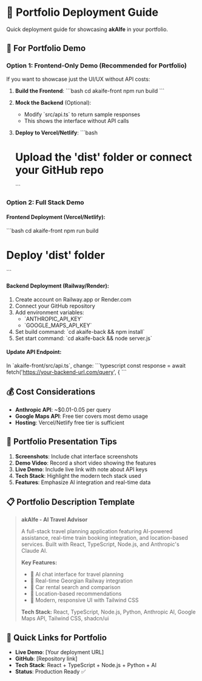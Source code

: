 # 📁 Portfolio Deployment Guide

Quick deployment guide for showcasing **akAIfe** in your portfolio.

## 🎯 For Portfolio Demo

### Option 1: Frontend-Only Demo (Recommended for Portfolio)

If you want to showcase just the UI/UX without API costs:

1. **Build the Frontend**:
   \`\`\`bash
   cd akaife-front
   npm run build
   \`\`\`

2. **Mock the Backend** (Optional):
   - Modify \`src/api.ts\` to return sample responses
   - This shows the interface without API calls

3. **Deploy to Vercel/Netlify**:
   \`\`\`bash
   # Upload the 'dist' folder or connect your GitHub repo
   \`\`\`

### Option 2: Full Stack Demo

#### Frontend Deployment (Vercel/Netlify):
\`\`\`bash
cd akaife-front
npm run build
# Deploy 'dist' folder
\`\`\`

#### Backend Deployment (Railway/Render):
1. Create account on Railway.app or Render.com
2. Connect your GitHub repository
3. Add environment variables:
   - \`ANTHROPIC_API_KEY\`
   - \`GOOGLE_MAPS_API_KEY\`
4. Set build command: \`cd akaife-back && npm install\`
5. Set start command: \`cd akaife-back && node server.js\`

#### Update API Endpoint:
In \`akaife-front/src/api.ts\`, change:
\`\`\`typescript
const response = await fetch('https://your-backend-url.com/query', {
\`\`\`

## 💰 Cost Considerations

- **Anthropic API**: ~$0.01-0.05 per query
- **Google Maps API**: Free tier covers most demo usage
- **Hosting**: Vercel/Netlify free tier is sufficient

## 🎨 Portfolio Presentation Tips

1. **Screenshots**: Include chat interface screenshots
2. **Demo Video**: Record a short video showing the features
3. **Live Demo**: Include live link with note about API keys
4. **Tech Stack**: Highlight the modern tech stack used
5. **Features**: Emphasize AI integration and real-time data

## 📋 Portfolio Description Template

> **akAIfe - AI Travel Advisor**
> 
> A full-stack travel planning application featuring AI-powered assistance, real-time train booking integration, and location-based services. Built with React, TypeScript, Node.js, and Anthropic's Claude AI.
> 
> **Key Features:**
> - 🤖 AI chat interface for travel planning
> - 🚂 Real-time Georgian Railway integration
> - 🚗 Car rental search and comparison
> - 📍 Location-based recommendations
> - 🎨 Modern, responsive UI with Tailwind CSS
> 
> **Tech Stack:** React, TypeScript, Node.js, Python, Anthropic AI, Google Maps API, Tailwind CSS, shadcn/ui

## 🔗 Quick Links for Portfolio

- **Live Demo**: [Your deployment URL]
- **GitHub**: [Repository link]
- **Tech Stack**: React + TypeScript + Node.js + Python + AI
- **Status**: Production Ready ✅
